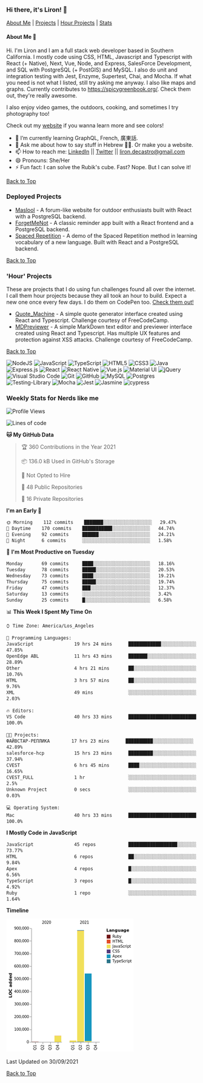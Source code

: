 ### Hi there, it's Liron! 👋
[About Me](#about) | [Projects](#projects) | [Hour Projects](#hourlies) | [Stats](#stats)

#### About Me 👧 <a name="about"></a>


Hi. I'm Liron and I am a full stack web developer based in Southern California. I mostly code using CSS, HTML, Javascript and Typescript with React (+ Native), Next, Vue, Node, and Express, SalesForce Development, and SQL with PostgreSQL (+ PostGIS) and MySQL. I also do unit and integration testing with Jest, Enzyme, Supertest, Chai, and Mocha. If what you need is not what I listed, still try asking me anyway. I also like maps and graphs. Currently contributes to https://spicygreenbook.org/. Check them out, they're really awesome.

I also enjoy video games, the outdoors, cooking, and sometimes I try photography too!

Check out my [website](https://www.lirondc.com) if you wanna learn more and see colors! 


- 🌱 I’m currently learning GraphQL, French, 廣東話.
- 💬 Ask me about how to say stuff in Hebrew 🤌🏼. Or make you a website.
- 📫 How to reach me: [LinkedIn](https://www.linkedin.com/in/liron-de-castro/) || [Twitter](https://twitter.com/lirondecastro) || [liron.decastro@gmail.com](mailto:liron.decastro@gmail.com) 
- 😄 Pronouns: She/Her
- ⚡ Fun fact: I can solve the Rubik's cube. Fast? Nope. But I can solve it! 

[Back to Top](#about)

### Deployed Projects <a name="projects"></a>

- [Maslool](https://maslool.lirondc.com) - A forum-like website for outdoor enthusiasts built with React with a PostgreSQL backend. 
- [ForgetMeNot](https://forgetmenot.lirondc.com) - A classic reminder app built with a React frontend and a PostgreSQL backend.
- [Spaced Repetition](https://spacedrep.lirondc.com) - A demo of the Spaced Repetition method in learning vocabulary of a new language. Built with React and a PostgreSQL backend.

[Back to Top](#about)

### 'Hour' Projects <a name="hourlies"></a>
These are projects that I do using fun challenges found all over the internet. I call them hour projects because they all took an hour to build. Expect a new one once every few days. I do them on CodePen too. [Check them out!](https://codepen.io/lirondco)

- [Quote_Machine](https://quote-machine.lirondc.com/) - A simple quote generator interface created using React and Typescript. Challenge courtesy of FreeCodeCamp.
- [MDPreviewer](https://mdpreviewer.lirondc.com/) - A simple MarkDown text editor and previewer interface created using React and Typescript. Has multiple UX features and protection against XSS attacks. Challenge courtesy of FreeCodeCamp.

[Back to Top](#about)

<img alt="NodeJS" src="https://img.shields.io/badge/node.js-%2343853D.svg?style=for-the-badge&logo=node-dot-js&logoColor=white"/> <img alt="JavaScript" src="https://img.shields.io/badge/javascript-%23323330.svg?style=for-the-badge&logo=javascript&logoColor=%23F7DF1E"/> <img alt="TypeScript" src="https://img.shields.io/badge/typescript-%23007ACC.svg?style=for-the-badge&logo=typescript&logoColor=white"/> <img alt="HTML5" src="https://img.shields.io/badge/html5-%23E34F26.svg?style=for-the-badge&logo=html5&logoColor=white"/> <img alt="CSS3" src="https://img.shields.io/badge/css3-%231572B6.svg?style=for-the-badge&logo=css3&logoColor=white"/> <img alt="Java" src="https://img.shields.io/badge/java-%23ED8B00.svg?style=for-the-badge&logo=java&logoColor=white"/> <img alt="Express.js" src="https://img.shields.io/badge/express.js-%23404d59.svg?style=for-the-badge&logo=express&logoColor=%2361DAFB"/> <img alt="React" src="https://img.shields.io/badge/react-%2320232a.svg?style=for-the-badge&logo=react&logoColor=%2361DAFB"/> <img alt="React Native" src="https://img.shields.io/badge/react_native-%2320232a.svg?style=for-the-badge&logo=react&logoColor=%2361DAFB"/> <img alt="Vue.js" src="https://img.shields.io/badge/vuejs-%2335495e.svg?style=for-the-badge&logo=vue-dot-js&logoColor=%234FC08D"/> <img alt="Material UI" src="https://img.shields.io/badge/materialui-%230081CB.svg?style=for-the-badge&logo=material-ui&logoColor=white"/> <img alt="jQuery" src="https://img.shields.io/badge/jquery-%230769AD.svg?style=for-the-badge&logo=jquery&logoColor=white"/> <img alt="Visual Studio Code" src="https://img.shields.io/badge/VisualStudioCode-0078d7.svg?style=for-the-badge&logo=visual-studio-code&logoColor=white"/> <img alt="Git" src="https://img.shields.io/badge/git-%23F05033.svg?style=for-the-badge&logo=git&logoColor=white"/> <img alt="GitHub" src="https://img.shields.io/badge/github-%23121011.svg?style=for-the-badge&logo=github&logoColor=white"/> <img alt="MySQL" src="https://img.shields.io/badge/mysql-%2300f.svg?style=for-the-badge&logo=mysql&logoColor=white"/> <img alt="Postgres" src ="https://img.shields.io/badge/postgres-%23316192.svg?style=for-the-badge&logo=postgresql&logoColor=white"/> <img alt="Testing-Library" src="https://img.shields.io/badge/-TestingLibrary-%23E33332?style=for-the-badge&logo=testing-library&logoColor=white"/> <img alt="Mocha" src="https://img.shields.io/badge/-mocha-%238D6748?style=for-the-badge&logo=mocha&logoColor=white"/> <img alt="Jest" src="https://img.shields.io/badge/-jest-%23C21325?style=for-the-badge&logo=jest&logoColor=white"/> <img alt="Jasmine" src="https://img.shields.io/badge/-Jasmine-%238A4182?style=for-the-badge&logo=Jasmine&logoColor=white"/> <img src="https://img.shields.io/badge/-cypress-%23E5E5E5?style=for-the-badge&logo=cypress&logoColor=058a5e" alt="cypress">


### Weekly Stats for Nerds like me <a name="stats"></a>

<!--START_SECTION:waka-->
![Profile Views](http://img.shields.io/badge/Profile%20Views-0-blue)

![Lines of code](https://img.shields.io/badge/From%20Hello%20World%20I%27ve%20Written-1.5%20million%20lines%20of%20code-blue)

**🐱 My GitHub Data** 

> 🏆 360 Contributions in the Year 2021
 > 
> 📦 136.0 kB Used in GitHub's Storage 
 > 
> 🚫 Not Opted to Hire
 > 
> 📜 48 Public Repositories 
 > 
> 🔑 16 Private Repositories  
 > 
**I'm an Early 🐤** 

```text
🌞 Morning    112 commits    ███████░░░░░░░░░░░░░░░░░░   29.47% 
🌆 Daytime    170 commits    ███████████░░░░░░░░░░░░░░   44.74% 
🌃 Evening    92 commits     ██████░░░░░░░░░░░░░░░░░░░   24.21% 
🌙 Night      6 commits      ░░░░░░░░░░░░░░░░░░░░░░░░░   1.58%

```
📅 **I'm Most Productive on Tuesday** 

```text
Monday       69 commits     ████░░░░░░░░░░░░░░░░░░░░░   18.16% 
Tuesday      78 commits     █████░░░░░░░░░░░░░░░░░░░░   20.53% 
Wednesday    73 commits     ████░░░░░░░░░░░░░░░░░░░░░   19.21% 
Thursday     75 commits     █████░░░░░░░░░░░░░░░░░░░░   19.74% 
Friday       47 commits     ███░░░░░░░░░░░░░░░░░░░░░░   12.37% 
Saturday     13 commits     ░░░░░░░░░░░░░░░░░░░░░░░░░   3.42% 
Sunday       25 commits     █░░░░░░░░░░░░░░░░░░░░░░░░   6.58%

```


📊 **This Week I Spent My Time On** 

```text
⌚︎ Time Zone: America/Los_Angeles

💬 Programming Languages: 
JavaScript               19 hrs 24 mins      ████████████░░░░░░░░░░░░░   47.85% 
OpenEdge ABL             11 hrs 43 mins      ███████░░░░░░░░░░░░░░░░░░   28.89% 
Other                    4 hrs 21 mins       ██░░░░░░░░░░░░░░░░░░░░░░░   10.76% 
HTML                     3 hrs 57 mins       ██░░░░░░░░░░░░░░░░░░░░░░░   9.76% 
XML                      49 mins             ░░░░░░░░░░░░░░░░░░░░░░░░░   2.03%

🔥 Editors: 
VS Code                  40 hrs 33 mins      █████████████████████████   100.0%

🐱‍💻 Projects: 
ФАЙВСТАР-РЕПЛИКА        17 hrs 23 mins      ██████████░░░░░░░░░░░░░░░   42.89% 
salesforce-hcp           15 hrs 23 mins      █████████░░░░░░░░░░░░░░░░   37.94% 
CVEST                    6 hrs 45 mins       ████░░░░░░░░░░░░░░░░░░░░░   16.65% 
CVEST_FULL               1 hr                ░░░░░░░░░░░░░░░░░░░░░░░░░   2.5% 
Unknown Project          0 secs              ░░░░░░░░░░░░░░░░░░░░░░░░░   0.03%

💻 Operating System: 
Mac                      40 hrs 33 mins      █████████████████████████   100.0%

```

**I Mostly Code in JavaScript** 

```text
JavaScript               45 repos            ██████████████████░░░░░░░   73.77% 
HTML                     6 repos             ██░░░░░░░░░░░░░░░░░░░░░░░   9.84% 
Apex                     4 repos             █░░░░░░░░░░░░░░░░░░░░░░░░   6.56% 
TypeScript               3 repos             █░░░░░░░░░░░░░░░░░░░░░░░░   4.92% 
Ruby                     1 repo              ░░░░░░░░░░░░░░░░░░░░░░░░░   1.64%

```


**Timeline**

![Chart not found](https://raw.githubusercontent.com/lirondco/lirondco/main/charts/bar_graph.png) 


 Last Updated on 30/09/2021
<!--END_SECTION:waka-->

[Back to Top](#about)
